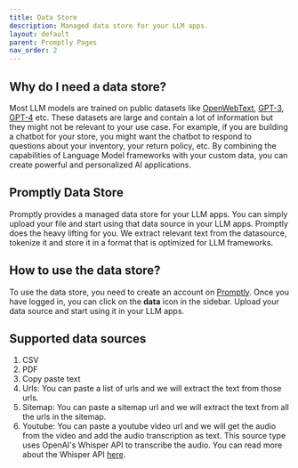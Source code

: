 ```yaml
---
title: Data Store
description: Managed data store for your LLM apps. 
layout: default
parent: Promptly Pages
nav_order: 2
---
```


## Why do I need a data store?
Most LLM models are trained on public datasets like [OpenWebText](https://skylion007.github.io/OpenWebTextCorpus/), [GPT-3](https://arxiv.org/abs/2005.14165), [GPT-4](https://arxiv.org/abs/2005.14165) etc. These datasets are large and contain a lot of information but they might not be  relevant to your use case. 
For example, if you are building a chatbot for your store, you might want the chatbot to respond to questions  about your inventory, your return policy, etc. 
By combining the capabilities of Language Model frameworks with your custom data, you can create powerful and personalized AI applications. 


## Promptly Data Store
Promptly provides a managed data store for your LLM apps. You can simply upload your file and start using that data source in your LLM apps.
Promptly does the heavy lifting for you. We extract relevant text from the datasource, tokenize it and store it in a format that is optimized for LLM frameworks. 

## How to use the data store?
To use the data store, you need to create an account on [Promptly](https://trypromptly.com/login). Once you have logged in, you can click on the **data** icon in the sidebar. Upload your data source and start using it in your LLM apps.

## Supported data sources
1. CSV
2. PDF
3. Copy paste text
4. Urls: You can paste a list of urls and we will extract the text from those urls.
5. Sitemap: You can paste a sitemap url and we will extract the text from all the urls in the sitemap.
6. Youtube: You can paste a youtube video url and we will get the audio from the video and add the audio transcription as text. This source type uses OpenAI's Whisper API to transcribe the audio. You can read more about the Whisper API [here](https://openai.com/blog/whisper/).